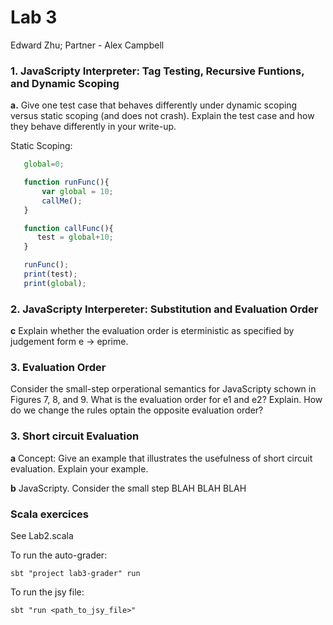 # Lab 3

Edward Zhu; Partner - Alex Campbell

### 1. JavaScripty Interpreter: Tag Testing, Recursive Funtions, and Dynamic Scoping
**a.**  Give one test case that behaves differently under dynamic scoping versus static scoping (and does not crash). Explain the test case and how they behave differently in your write-up.

Static Scoping: 
 ``` javascript
	global=0;

	function runFunc(){
	    var global = 10;
	    callMe();
	}

	function callFunc(){
	   test = global+10;
	}

	runFunc();
	print(test);
	print(global);
 ```

### 2. JavaScripty Interpereter: Substitution and Evaluation Order
**c** Explain whether the evaluation order is eterministic as specified by judgement form e -> eprime.

### 3. Evaluation Order
Consider the small-step orperational semantics for JavaScripty schown in Figures 7, 8, and 9. What is the evaluation order for e1 and e2? Explain. How do we change the rules optain the opposite evaluation order?

### 3. Short circuit Evaluation
**a** Concept: Give an example that illustrates the usefulness of short circuit evaluation. Explain your example.

**b** JavaScripty. Consider the small step BLAH BLAH BLAH

### Scala exercices
See Lab2.scala

To run the auto-grader:

	sbt "project lab3-grader" run

To run the jsy file:

	sbt "run <path_to_jsy_file>"